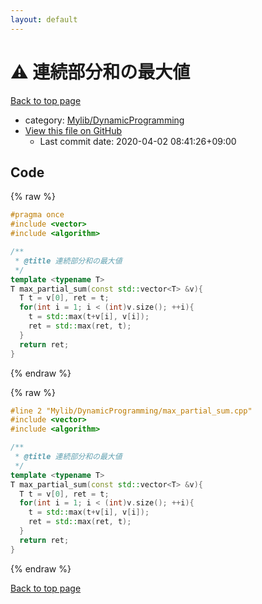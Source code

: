 ```yaml
---
layout: default
---
```


<!-- mathjax config similar to math.stackexchange -->
<script type="text/javascript" async
  src="https://cdnjs.cloudflare.com/ajax/libs/mathjax/2.7.5/MathJax.js?config=TeX-MML-AM_CHTML">
</script>
<script type="text/x-mathjax-config">
  MathJax.Hub.Config({
    TeX: { equationNumbers: { autoNumber: "AMS" }},
    tex2jax: {
      inlineMath: [ ['$','$'] ],
      processEscapes: true
    },
    "HTML-CSS": { matchFontHeight: false },
    displayAlign: "left",
    displayIndent: "2em"
  });
</script>

<script type="text/javascript" src="https://cdnjs.cloudflare.com/ajax/libs/jquery/3.4.1/jquery.min.js"></script>
<script src="https://cdn.jsdelivr.net/npm/jquery-balloon-js@1.1.2/jquery.balloon.min.js" integrity="sha256-ZEYs9VrgAeNuPvs15E39OsyOJaIkXEEt10fzxJ20+2I=" crossorigin="anonymous"></script>
<script type="text/javascript" src="../../../assets/js/copy-button.js"></script>
<link rel="stylesheet" href="../../../assets/css/copy-button.css" />


# :warning: 連続部分和の最大値

<a href="../../../index.html">Back to top page</a>

* category: <a href="../../../index.html#3a96c66483797c15eff4c0c3d8733619">Mylib/DynamicProgramming</a>
* <a href="{{ site.github.repository_url }}/blob/master/Mylib/DynamicProgramming/max_partial_sum.cpp">View this file on GitHub</a>
    - Last commit date: 2020-04-02 08:41:26+09:00




## Code

<a id="unbundled"></a>
{% raw %}
```cpp
#pragma once
#include <vector>
#include <algorithm>

/**
 * @title 連続部分和の最大値
 */
template <typename T>
T max_partial_sum(const std::vector<T> &v){
  T t = v[0], ret = t;
  for(int i = 1; i < (int)v.size(); ++i){
    t = std::max(t+v[i], v[i]);
    ret = std::max(ret, t);
  }
  return ret;
}

```
{% endraw %}

<a id="bundled"></a>
{% raw %}
```cpp
#line 2 "Mylib/DynamicProgramming/max_partial_sum.cpp"
#include <vector>
#include <algorithm>

/**
 * @title 連続部分和の最大値
 */
template <typename T>
T max_partial_sum(const std::vector<T> &v){
  T t = v[0], ret = t;
  for(int i = 1; i < (int)v.size(); ++i){
    t = std::max(t+v[i], v[i]);
    ret = std::max(ret, t);
  }
  return ret;
}

```
{% endraw %}

<a href="../../../index.html">Back to top page</a>

